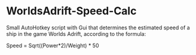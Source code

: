 # WorldsAdrift-Speed-Calc
Small AutoHotkey script with Gui that determines 
the estimated speed of a ship in the game Worlds Adrift,
according to the formula:

Speed = Sqrt((Power*2)/Weight) * 50
